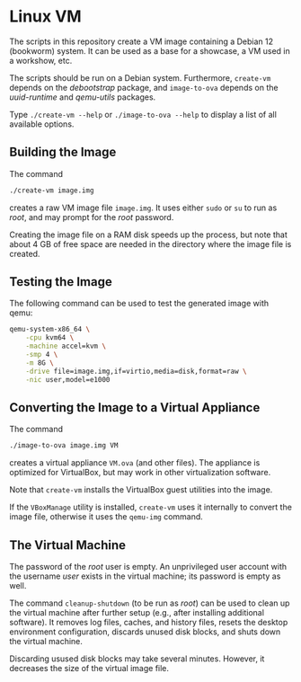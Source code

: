 # Linux VM

The scripts in this repository create a VM image containing a Debian 12
(bookworm) system. It can be used as a base for a showcase, a VM used in a
workshow, etc.

The scripts should be run on a Debian system. Furthermore, `create-vm`
depends on the _debootstrap_ package, and `image-to-ova` depends on the
_uuid-runtime_ and _qemu-utils_ packages.

Type `./create-vm --help` or `./image-to-ova --help` to display a list of
all available options.

## Building the Image

The command

```sh
./create-vm image.img
```

creates a raw VM image file `image.img`. It uses either `sudo` or `su` to
run as _root_, and may prompt for the _root_ password.

Creating the image file on a RAM disk speeds up the process, but note that
about 4 GB of free space are needed in the directory where the image file is
created.

## Testing the Image

The following command can be used to test the generated image with qemu:

```sh
qemu-system-x86_64 \
    -cpu kvm64 \
    -machine accel=kvm \
    -smp 4 \
    -m 8G \
    -drive file=image.img,if=virtio,media=disk,format=raw \
    -nic user,model=e1000
```

## Converting the Image to a Virtual Appliance

The command

```sh
./image-to-ova image.img VM
```

creates a virtual appliance `VM.ova` (and other files). The appliance is
optimized for VirtualBox, but may work in other virtualization software.

Note that `create-vm` installs the VirtualBox guest utilities into the
image.

If the `VBoxManage` utility is installed, `create-vm` uses it internally to
convert the image file, otherwise it uses the `qemu-img` command.

## The Virtual Machine

The password of the _root_ user is empty. An unprivileged user account with
the username _user_ exists in the virtual machine; its password is empty as
well.

The command `cleanup-shutdown` (to be run as _root_) can be used to clean up
the virtual machine after further setup (e.g., after installing additional
software). It removes log files, caches, and history files, resets the
desktop environment configuration, discards unused disk blocks, and shuts
down the virtual machine.

Discarding usused disk blocks may take several minutes. However, it
decreases the size of the virtual image file.
